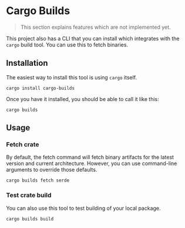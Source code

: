 # Cargo Builds

> This section explains features which are not implemented yet.

This project also has a CLI that you can install which integrates with the
`cargo` build tool. You can use this to fetch binaries.

## Installation

The easiest way to install this tool is using `cargo` itself.

```
cargo install cargo-builds
```

Once you have it installed, you should be able to call it like this:

```
cargo builds
```

## Usage

### Fetch crate

By default, the fetch command will fetch binary artifacts for the latest
version and current architecture. However, you can use command-line arguments to override
those defaults.

```
cargo builds fetch serde
```

### Test crate build

You can also use this tool to test building of your local package.

```
cargo builds build
```
